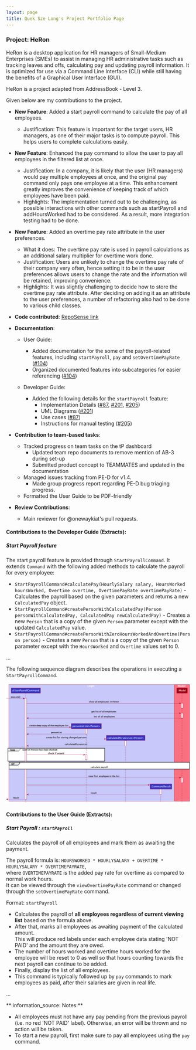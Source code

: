 ```yaml
---
layout: page
title: Quek Sze Long's Project Portfolio Page
---
```


### Project: HeRon

HeRon is a desktop application for HR managers of Small-Medium Enterprises (SMEs) to assist in managing HR 
administrative tasks such as tracking leaves and offs, calculating pay and updating payroll information. 
It is optimized for use via a Command Line Interface (CLI) while still having the benefits of a 
Graphical User Interface (GUI).

HeRon is a project adapted from AddressBook - Level 3.

Given below are my contributions to the project.

* **New Feature**: Added a start payroll command to calculate the pay of all employees.
  * Justification: This feature is important for the target users, HR managers, as one of their major tasks is to
    compute payroll. This helps users to complete calculations easily.


* **New Feature**: Enhanced the pay command to allow the user to pay all employees in the filtered list at once.
  * Justification: In a company, it is likely that the user (HR managers) would pay multiple employees at once, and 
    the original pay command only pays one employee at a time. This enhancement greatly improves the convenience of
    keeping track of which employees have been paid.
  * Highlights: The implementation turned out to be challenging, as possible interactions with other commands such as
    startPayroll and addHoursWorked had to be considered. As a result, more integration testing had to be done.
    

* **New Feature**: Added an overtime pay rate attribute in the user preferences.
  * What it does: The overtime pay rate is used in payroll calculations as an additional salary multiplier 
    for overtime work done.
  * Justification: Users are unlikely to change the overtime pay rate of their company very often, hence setting it to
    be in the user preferences allows users to change the rate and the information will be retained, improving 
    convenience.
  * Highlights: It was slightly challenging to decide how to store the overtime pay rate attribute. After deciding on
    adding it as an attribute to the user preferences, a number of refactoring also had to be done to various child 
    classes.
    


* **Code contributed**: [RepoSense link](https://nus-cs2103-ay2122s1.github.io/tp-dashboard/?search=szelong&sort=groupTitle&sortWithin=title&since=2021-09-17&timeframe=commit&mergegroup=&groupSelect=groupByRepos&breakdown=false&tabOpen=true&tabType=authorship&tabAuthor=szelongq&tabRepo=AY2122S1-CS2103T-F11-3%2Ftp%5Bmaster%5D&authorshipIsMergeGroup=false&authorshipFileTypes=&authorshipIsBinaryFileTypeChecked=false)


* **Documentation**:
  
  * User Guide:
    * Added documentation for the some of the payroll-related features, 
      including `startPayroll`, `pay` and `setOvertimePayRate`
      ([\#104](https://github.com/AY2122S1-CS2103T-F11-3/tp/pull/104/commits/1dfceed7fbcd2b01add2a89677b2c12f1cd73ec8))
    * Organized documented features into subcategories for easier referencing 
      ([\#104](https://github.com/AY2122S1-CS2103T-F11-3/tp/pull/104/commits/57ba9b399df24f384a747f04e17a3a274cb8e0eb))
      
  * Developer Guide:
    * Added the following details for the `startPayroll` feature:
      * Implementation Details ([\#87](https://github.com/AY2122S1-CS2103T-F11-3/tp/pull/87),
        [\#201](https://github.com/AY2122S1-CS2103T-F11-3/tp/pull/201),
        [\#205](https://github.com/AY2122S1-CS2103T-F11-3/tp/pull/226))
      * UML Diagrams ([\#201](https://github.com/AY2122S1-CS2103T-F11-3/tp/pull/201))
      * Use cases ([\#87](https://github.com/AY2122S1-CS2103T-F11-3/tp/pull/87))
      * Instructions for manual testing ([\#205](https://github.com/AY2122S1-CS2103T-F11-3/tp/pull/226))


* **Contribution to team-based tasks**:
  * Tracked progress on team tasks on the tP dashboard
    * Updated team repo documents to remove mention of AB-3 during set-up
    * Submitted product concept to TEAMMATES and updated in the documentation
  * Managed issues tracking from PE-D for v1.4.
    * Made group progress report regarding PE-D bug triaging progress.
  * Formatted the User Guide to be PDF-friendly

* **Review Contributions**:
  * Main reviewer for @onewaykiat's pull requests.

<div style="page-break-after: always;"></div>

#### Contributions to the Developer Guide (Extracts):

##### Start Payroll feature

The start payroll feature is provided through `StartPayrollCommand`.
It extends `Command` with the following added methods to calculate the payroll for every employee:
- `StartPayrollCommand#calculatePay(HourlySalary salary, HoursWorked hoursWorked,
  Overtime overtime, OvertimePayRate overtimePayRate)` - Calculates the payroll based on the given parameters and
  returns a new `CalculatedPay` object.
- `StartPayrollCommand#createPersonWithCalculatedPay(Person personWithCalculatedPay,
  CalculatedPay newCalculatedPay)` - Creates a new `Person` that is a copy of the given `Person` parameter
  except with the updated `CalculatedPay` value.
- `StartPayrollCommand#createPersonWithZeroHoursWorkedAndOvertime(Person person)` - Creates a new `Person` that is a copy of the
  given `Person` parameter except with the `HoursWorked` and `Overtime` values set to 0.

...
  
The following sequence diagram describes the operations in executing a `StartPayrollCommand`.

![StartPayrollSequenceDiagram](../images/StartPayrollSequenceDiagram.png)

<div style="page-break-after: always;"></div>

#### Contributions to the User Guide (Extracts):

##### Start Payroll : `startPayroll`

Calculates the payroll of all employees and mark them as awaiting the payment.

The payroll formula is: `HOURSWORKED * HOURLYSALARY + OVERTIME * HOURLYSALARY * OVERTIMEPAYRATE`,<br>
where `OVERTIMEPAYRATE` is the added pay rate for overtime as compared to normal work hours.<br>
It can be viewed through the `viewOvertimePayRate` command or changed through the `setOvertimePayRate` command.

Format: `startPayroll`
* Calculates the payroll of **all employees regardless of current viewing list** based on the formula above.
* After that, marks all employees as awaiting payment of the calculated amount.
  <br>This will produce red labels under each employee data stating 'NOT PAID' and the amount they are owed.
* The number of hours worked and overtime hours worked for the employee will be reset to 0 as well
  so that hours counting towards the next payroll can continue to be added.
* Finally, display the list of all employees.
* This command is typically followed up by `pay` commands to mark employees as paid,
  after their salaries are given in real life.

...

<div markdown="block" class="alert alert-info">
**:information_source: Notes:**

* All employees must not have any pay pending from the previous payroll (i.e. no red 'NOT PAID' label). Otherwise, an error will be thrown
  and no action will be taken.
* To start a new payroll, first make sure to pay all employees using the `pay` command.
</div>

